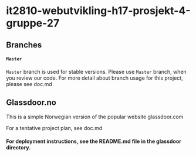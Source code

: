 # it2810-webutvikling-h17-prosjekt-4-gruppe-27

## Branches
#### `Master`
`Master` branch is used for stable versions. 
Please use `Master` branch, when you review our code.
For more detail about branch usage for this project, please see doc.md

## Glassdoor.no
This is a simple Norwegian version of the popular website glassdoor.com

For a tentative project plan, see doc.md

#### For deployment instructions, see the README.md file in the glassdoor directory. 


